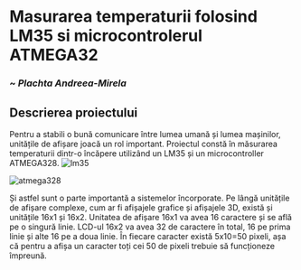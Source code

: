 # **Masurarea temperaturii folosind LM35 si microcontrolerul ATMEGA32**
### ~ *Plachta Andreea-Mirela*
## Descrierea proiectului

 Pentru a stabili o bună comunicare între lumea umană și lumea mașinilor, unitățile de afișare joacă un rol important. 
 Proiectul constă în măsurarea temperaturii dintr-o încăpere utilizând un LM35 și un microcontroller ATMEGA328.
 ![lm35](https://user-images.githubusercontent.com/56684731/171588095-ceaa9911-a132-4fc6-ae64-d0c40940c60f.gif)

![atmega328](https://user-images.githubusercontent.com/56684731/171589434-4c405318-cfe8-4e0e-ac65-0fc458f7497d.PNG)


Și astfel sunt o parte importantă a sistemelor încorporate. Pe lângă unitățile de afișare complexe, cum ar fi afișajele grafice și afișajele 3D, există și unitățile 16x1 și 16x2. 
Unitatea de afișare 16x1 va avea 16 caractere și se află pe o singură linie. LCD-ul 16x2 va avea 32 de caractere în total, 16 pe prima linie și alte 16 pe a doua linie. În fiecare caracter există 5x10=50 pixeli, așa că pentru a afișa un caracter toți cei 50 de pixeli trebuie să funcționeze împreună.
